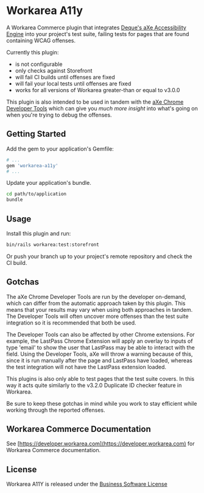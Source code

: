Workarea A11y
================================================================================

A Workarea Commerce plugin that integrates [Deque's aXe Accessibility
Engine](https://www.deque.com/axe/) into your project's test suite, failing
tests for pages that are found containing WCAG offenses.

Currently this plugin:

* is not configurable
* only checks against Storefront
* will fail CI builds until offenses are fixed
* will fail your local tests until offenses are fixed
* works for all versions of Workarea greater-than or equal to v3.0.0

This plugin is also intended to be used in tandem with the [aXe Chrome Developer
Tools](https://chrome.google.com/webstore/detail/axe/lhdoppojpmngadmnindnejefpokejbdd/related?hl=en-US)
which can give you _much more insight_ into what's going on when you're trying
to debug the offenses.

Getting Started
--------------------------------------------------------------------------------

Add the gem to your application's Gemfile:

```ruby
# ...
gem 'workarea-a11y'
# ...
```

Update your application's bundle.

```bash
cd path/to/application
bundle
```

Usage
--------------------------------------------------------------------------------

Install this plugin and run:

```bash
bin/rails workarea:test:storefront
```

Or push your branch up to your project's remote repository and check the CI build.


Gotchas
--------------------------------------------------------------------------------

The aXe Chrome Developer Tools are run by the developer on-demand, which can
differ from the automatic approach taken by this plugin. This means that your
results may vary when using both approaches in tandem. The Developer Tools will
often uncover more offenses than the test suite integration so it is recommended
that both be used.

The Developer Tools can also be affected by other Chrome extensions. For
example, the LastPass Chrome Extension will apply an overlay to inputs of type
'email' to show the user that LastPass may be able to interact with the field.
Using the Developer Tools, aXe will throw a warning because of this, since it is
run manually after the page and LastPass have loaded, whereas the test
integration will not have the LastPass extension loaded.

This plugins is also only able to test pages that the test suite covers. In this
way it acts quite similarly to the v3.2.0 Duplicate ID checker feature in
Workarea.

Be sure to keep these gotchas in mind while you work to stay efficient while
working through the reported offenses.


Workarea Commerce Documentation
--------------------------------------------------------------------------------

See [https://developer.workarea.com](https://developer.workarea.com) for Workarea Commerce documentation.

License
--------------------------------------------------------------------------------

Workarea A11Y is released under the [Business Software License](LICENSE)
